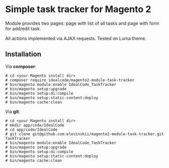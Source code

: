 # Simple task tracker for Magento 2

Module provides two pages: page with list of all tasks and page with form for add/edit task.

All actions implemented via AJAX requests.
Tested on Luma theme.

## Installation

Via **composer**:
```
# cd <your Magento install dir>
# composer require idealcode/magento2-module-task-tracker
# bin/magento module:enable IdealCode_TaskTracker
# bin/magento setup:upgrade
# bin/magento setup:di:compile
# bin/magento setup:static-content:deploy
# bin/magento cache:clean
```

Via **git**:
```
# cd <your Magento install dir>
# mkdir app/code/IdealCode
# cd app/code/IdealCode
# git clone git@github.com:elevinskii/magento2-module-task-tracker.git TaskTracker
# bin/magento module:enable IdealCode_TaskTracker
# bin/magento setup:upgrade
# bin/magento setup:di:compile
# bin/magento setup:static-content:deploy
# bin/magento cache:clean
```
